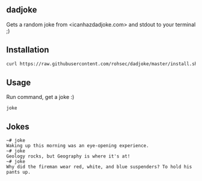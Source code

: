 ## dadjoke

Gets a random joke from <icanhazdadjoke.com> and stdout to your terminal ;)

## Installation

```bash
curl https://raw.githubusercontent.com/rohsec/dadjoke/master/install.sh -o joke.sh && chmod +x joke.sh && mv joke.sh /usr/bin/joke && rm joke.sh 
```

## Usage

Run command, get a joke :)

```
joke
```
## Jokes 

```
~# joke
Waking up this morning was an eye-opening experience.                                                                              
~# joke
Geology rocks, but Geography is where it's at!                                                                              
~# joke
Why did the fireman wear red, white, and blue suspenders? To hold his pants up. 
```
